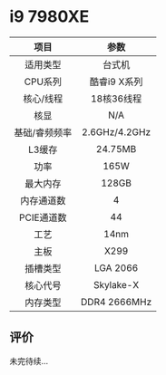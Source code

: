 # i9 7980XE

| 项目 | 参数 |
| :------: | :------: |
|适用类型 | 台式机|
|CPU系列| 酷睿i9 X系列 |
|核心/线程| 18核36线程|
|核显| N/A |
|基础/睿频频率 |2.6GHz/4.2GHz|
| L3缓存| 24.75MB|
|功率| 165W |
|最大内存| 128GB |
|内存通道数| 4 |
|PCIE通道数| 44 |
|工艺|14nm |
|主板| X299  |
|插槽类型| LGA 2066 |
|核心代号|  Skylake-X |
|内存类型| DDR4 2666MHz |

## 评价

 未完待续...